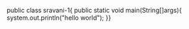 
public class sravani-1{
public static void main(String[]args){
system.out.println("hello world");
}}
